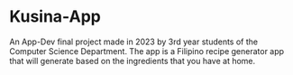 # Kusina-App
An App-Dev final project made in 2023 by 3rd year students of the Computer Science Department. The app is a Filipino recipe generator app that will generate based on the ingredients that you have at home.
